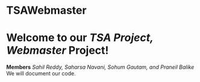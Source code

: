 # TSAWebmaster

# Welcome to our _TSA Project, Webmaster_ Project!

**Members** _Sahil Reddy, Saharsa Navani, Sohum Gautam, and Praneil Balike_
We will document our code.